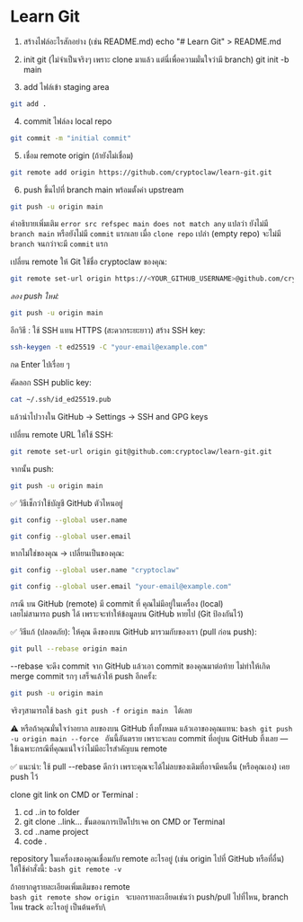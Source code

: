 # Learn Git

1. สร้างไฟล์อะไรสักอย่าง (เช่น README.md) 
echo "# Learn Git" > README.md 

2. init git (ไม่จำเป็นจริงๆ เพราะ clone มาแล้ว แต่นี่เพื่อความมั่นใจว่ามี branch) 
git init -b main 

3. add ไฟล์เข้า staging area 
```bash 
git add .
```

4. commit ไฟล์ลง local repo
```bash 
git commit -m "initial commit"
```
5. เชื่อม remote origin (ถ้ายังไม่เชื่อม)
```bash 
git remote add origin https://github.com/cryptoclaw/learn-git.git
```
6. push ขึ้นไปที่ branch main พร้อมตั้งค่า upstream
```bash 
git push -u origin main
```

คำอธิบายเพิ่มเติม
`error src refspec main does not match any` แปลว่า ยังไม่มี `branch main` หรือยังไม่มี `commit` แรกเลย
เมื่อ `clone repo` เปล่า (empty repo) จะไม่มี `branch` จนกว่าจะมี `commit` แรก

เปลี่ยน remote ให้ Git ใช้ชื่อ cryptoclaw ของคุณ:
```bash 
git remote set-url origin https://<YOUR_GITHUB_USERNAME>@github.com/cryptoclaw/learn-git.git
```
_ลอง push ใหม่:_
```bash 
git push -u origin main
```

อีกวิธี : ใช้ SSH แทน HTTPS (สะดวกระยะยาว)
สร้าง SSH key:
```bash
ssh-keygen -t ed25519 -C "your-email@example.com"
```
กด Enter ไปเรื่อย ๆ

คัดลอก SSH public key:
```bash
cat ~/.ssh/id_ed25519.pub
```
แล้วนำไปวางใน GitHub → Settings → SSH and GPG keys

เปลี่ยน remote URL ให้ใช้ SSH:
```bash
git remote set-url origin git@github.com:cryptoclaw/learn-git.git
```

จากนั้น push:
```bash
git push -u origin main
```

✅ วิธีเช็กว่าใช้บัญชี GitHub ตัวไหนอยู่
```bash
git config --global user.name
```
```bash
git config --global user.email
```
หากไม่ใช่ของคุณ → เปลี่ยนเป็นของคุณ:
```bash
git config --global user.name "cryptoclaw"
```
```bash
git config --global user.email "your-email@example.com"
```

กรณี บน GitHub (remote) มี commit ที่ คุณไม่มีอยู่ในเครื่อง (local) \
เลยไม่สามารถ push ได้ เพราะจะทำให้ข้อมูลบน GitHub หายไป (Git ป้องกันไว้)

✅ วิธีแก้ (ปลอดภัย):
ให้คุณ ดึงของบน GitHub มารวมกับของเรา (pull ก่อน push):
```bash
git pull --rebase origin main
```
--rebase จะดึง commit จาก GitHub แล้วเอา commit ของคุณมาต่อท้าย ไม่ทำให้เกิด merge commit รกๆ
เสร็จแล้วให้ push อีกครั้ง:
```bash
git push -u origin main
```

จริงๆสามารถใช้ ```bash git push -f origin main ``` ได้เลย

⚠️ หรือถ้าคุณมั่นใจว่าอยาก ลบของบน GitHub ทิ้งทั้งหมด แล้วเอาของคุณแทน:
```bash git push -u origin main --force ```
อันนี้อันตราย เพราะจะลบ commit ที่อยู่บน GitHub ทิ้งเลย — ใช้เฉพาะกรณีที่คุณแน่ใจว่าไม่มีอะไรสำคัญบน remote

✅ แนะนำ:
ใช้ pull --rebase ดีกว่า เพราะคุณจะได้ไม่ลบของเดิมที่อาจมีคนอื่น (หรือคุณเอง) เคย push ไว้

clone git link on CMD or Terminal :
1. cd ..in to folder
2. git clone ..link...
   ขั้นตอนการเปิดโปรเจค on CMD or Terminal
3. cd ..name project
4. code . 

repository ในเครื่องของคุณเชื่อมกับ remote อะไรอยู่  (เช่น origin ไปที่ GitHub หรือที่อื่น) ให้ใช้คำสั่งนี้:
```bash git remote -v ```

ถ้าอยากดูรายละเอียดเพิ่มเติมของ remote \
```bash git remote show origin ```
จะบอกรายละเอียดเช่นว่า push/pull ไปที่ไหน, branch ไหน track อะไรอยู่ เป็นต้นครับ\

